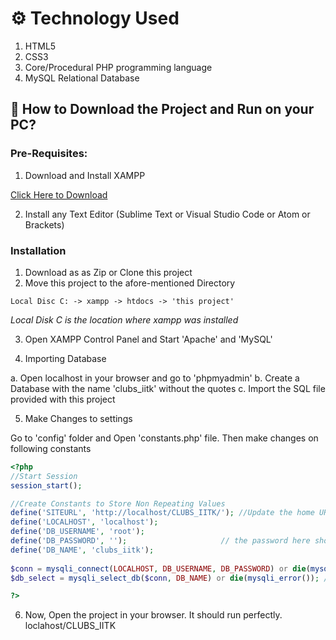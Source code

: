 # ⚙️ Technology Used
1. HTML5
2. CSS3
3. Core/Procedural PHP programming language
4. MySQL Relational Database

 
## 📖  How to Download the Project and Run on your PC?

### Pre-Requisites:

1. Download and Install XAMPP

[Click Here to Download](https://www.apachefriends.org/index.html)

2. Install any Text Editor (Sublime Text or Visual Studio Code or Atom or Brackets)

### Installation

1. Download as as Zip or Clone this project
2. Move this project to the afore-mentioned Directory
```
Local Disc C: -> xampp -> htdocs -> 'this project'
```
*Local Disk C is the location where xampp was installed*

3. Open XAMPP Control Panel and Start 'Apache' and 'MySQL'

4. Importing Database

a. Open localhost in your browser and go to 'phpmyadmin'
b. Create a Database with the name 'clubs_iitk'  without the quotes
c. Import the SQL file provided with this project

5. Make Changes to settings

Go to 'config' folder and Open 'constants.php' file. Then make changes on following constants
```php
<?php 
//Start Session
session_start();

//Create Constants to Store Non Repeating Values
define('SITEURL', 'http://localhost/CLUBS_IITK/'); //Update the home URL of the project if you have changed port number or it's live on server
define('LOCALHOST', 'localhost');
define('DB_USERNAME', 'root');        
define('DB_PASSWORD', '');                     // the password here should match the password for MySQL 
define('DB_NAME', 'clubs_iitk');
    
$conn = mysqli_connect(LOCALHOST, DB_USERNAME, DB_PASSWORD) or die(mysqli_error()); //Database Connection
$db_select = mysqli_select_db($conn, DB_NAME) or die(mysqli_error()); //SElecting Database 

?>
``` 

6. Now, Open the project in your browser. It should run perfectly.
 loclahost/CLUBS_IITK

